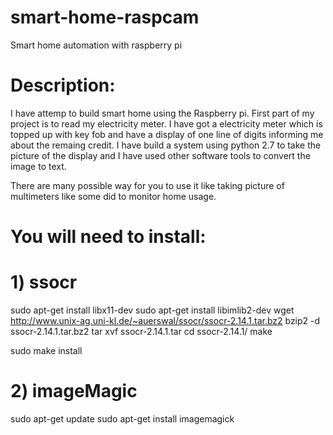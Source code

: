 smart-home-raspcam
==================

Smart home automation with raspberry pi

Description:
============

I have attemp to build smart home using the Raspberry pi. First part of my project is to read my electricity meter. I have got a electricity meter which is topped up with key fob and have a display of one line of digits informing me about the remaing credit. I have build a system using python 2.7 to take the picture of the display and I have used other software tools to convert the image to text.

There are many possible way for you to use it like taking picture of multimeters like some did to monitor home usage.

You will need to install:
=========================

# 1) ssocr

sudo apt-get install libx11-dev
sudo apt-get install libimlib2-dev
wget http://www.unix-ag.uni-kl.de/~auerswal/ssocr/ssocr-2.14.1.tar.bz2
bzip2 -d ssocr-2.14.1.tar.bz2
tar xvf ssocr-2.14.1.tar
cd ssocr-2.14.1/
make

 
sudo make install

# 2) imageMagic 

sudo apt-get update
sudo apt-get install imagemagick
